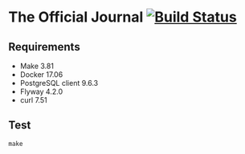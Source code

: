 # The Official Journal [![Build Status](https://travis-ci.org/mrrusof/the-official-journal.svg?branch=master)](https://travis-ci.org/mrrusof/the-official-journal)

## Requirements

- Make 3.81
- Docker 17.06
- PostgreSQL client 9.6.3
- Flyway 4.2.0
- curl 7.51

## Test

```
make
```
